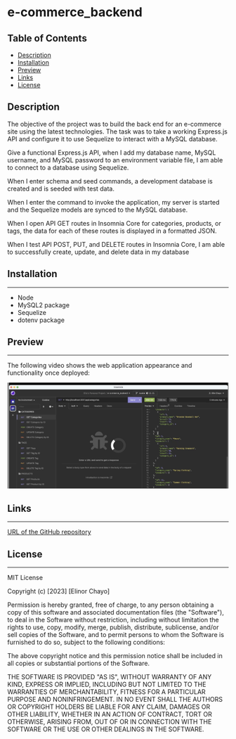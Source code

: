 # e-commerce_backend



## Table of Contents

* [Description](#Description)
* [Installation](#installation)
* [Preview](#preview)
* [Links](#links)
* [License](#license)



## Description 

The objective of the project was to build the back end for an e-commerce site using the latest technologies. The task was to take a working Express.js API and configure it to use Sequelize to interact with a MySQL database. 

Give a functional Express.js API, when I add my database name, MySQL username, and MySQL password to an environment variable file, I am able to connect to a database using Sequelize.

When I enter schema and seed commands, a development database is created and is seeded with test data.

When I enter the command to invoke the application, my server is started and the Sequelize models are synced to the MySQL database.

When I open API GET routes in Insomnia Core for categories, products, or tags, the data for each of these routes is displayed in a formatted JSON.

When I test API POST, PUT, and DELETE routes in Insomnia Core, I am able to successfully create, update, and delete data in my database


## Installation
<hr>


- Node 
- MySQL2 package
- Sequelize
- dotenv package

 

## Preview
<hr>

The following video shows the web application appearance and functionality once deployed:



[![walkthrough image](/assets/image1.png)](https://drive.google.com/file/d/1_NYHqBNA9M50tXCmX78eaFswus6BSquv/view)



## Links
<hr>


[URL of the GitHub repository](https://github.com/elliechayo/e-commerce_backend)

## License
<hr>

MIT License

Copyright (c) [2023] [Elinor Chayo]

Permission is hereby granted, free of charge, to any person obtaining a copy
of this software and associated documentation files (the "Software"), to deal in the Software without restriction, including without limitation the rights to use, copy, modify, merge, publish, distribute, sublicense, and/or sell copies of the Software, and to permit persons to whom the Software is furnished to do so, subject to the following conditions:

The above copyright notice and this permission notice shall be included in all copies or substantial portions of the Software.

THE SOFTWARE IS PROVIDED "AS IS", WITHOUT WARRANTY OF ANY KIND, EXPRESS OR
IMPLIED, INCLUDING BUT NOT LIMITED TO THE WARRANTIES OF MERCHANTABILITY,
FITNESS FOR A PARTICULAR PURPOSE AND NONINFRINGEMENT. IN NO EVENT SHALL THE
AUTHORS OR COPYRIGHT HOLDERS BE LIABLE FOR ANY CLAIM, DAMAGES OR OTHER
LIABILITY, WHETHER IN AN ACTION OF CONTRACT, TORT OR OTHERWISE, ARISING FROM, OUT OF OR IN CONNECTION WITH THE SOFTWARE OR THE USE OR OTHER DEALINGS IN THE SOFTWARE.
